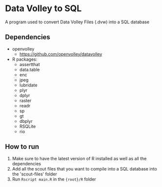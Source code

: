 # Data Volley to SQL
A program used to convert Data Volley Files (.dvw) into a SQL database

## Dependencies
- openvolley
  - https://github.com/openvolley/datavolley
- R packages:
  - assertthat
  - data.table
  - enc
  - jpeg
  - lubridate
  - plyr
  - dplyr
  - raster
  - readr
  - sp
  - gt
  - dbplyr
  - RSQLite
  - rio

## How to run
1. Make sure to have the latest version of R installed as well as all the dependencies
2. Add all the scout files that you want to compile into a SQL database into the 'scout-files' folder
3. Run `Rscript main.R` in the `{root}/R` folder
